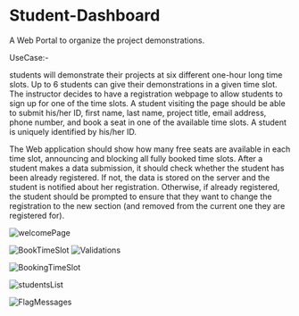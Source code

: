 # Student-Dashboard
A Web Portal to organize the project demonstrations. 

UseCase:-

students will demonstrate their projects at six different one-hour long time slots. Up to 6 students can give their demonstrations in a given time slot. The instructor decides to have a registration webpage to allow students to sign up for one of the time slots. A student visiting the page should be able to submit his/her ID, first name, last name, project title, email address, phone number, and book a seat in one of the available time slots. A student is uniquely identified by his/her ID. 

The Web application should show how many free seats are available in each time slot, announcing and blocking all fully booked time slots. After a student makes a data submission, it should check whether the student has been already registered. If not, the data is stored on the server and the student is notified about her registration. Otherwise, if already registered, the student should be prompted to ensure that they want to change the registration to the new section (and removed from the current one they are registered for). 

![welcomePage](https://github.com/Asarak94/Student-Dashboard/assets/121646424/c88e65a1-f968-45e8-8a4b-085c87303dcd)

![BookTimeSlot](https://github.com/Asarak94/Student-Dashboard/assets/121646424/00b5ff7e-bf43-4053-b0ac-b53397897713)
![Validations](https://github.com/Asarak94/Student-Dashboard/assets/121646424/2a98f074-6967-4c0e-9b38-901623b97d2c)

![BookingTimeSlot](https://github.com/Asarak94/Student-Dashboard/assets/121646424/1ce4f412-603a-4934-840d-2a9c5b7e5cf7)

![studentsList](https://github.com/Asarak94/Student-Dashboard/assets/121646424/0c3ca83f-2def-4626-a9c2-9da2e25c7b33)

![FlagMessages](https://github.com/Asarak94/Student-Dashboard/assets/121646424/5ae8dc69-f677-43dc-add8-ff668c6537a1)
